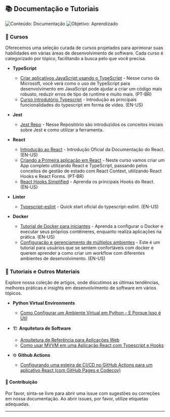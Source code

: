 ## 📚 Documentação e Tutoriais
![Conteúdo: Documentação](https://img.shields.io/badge/conteúdo-documentação-007ec6.svg?style=for-the-badge&logo=markdown&logoColor=white)
![Objetivo: Aprendizado](https://img.shields.io/badge/objetivo-aprendizado-4c1.svg?style=for-the-badge&logo=githubactions&logoColor=white)

### 📖 Cursos

Oferecemos uma seleção curada de cursos projetados para aprimorar suas habilidades em várias áreas de desenvolvimento de software. Cada curso é categorizado por tópico, facilitando a busca pelo que você precisa.

- **TypeScript**
  - [Criar aplicativos JavaScript usando o TypeScript](https://learn.microsoft.com/pt-br/training/paths/build-javascript-applications-typescript/) -  Nesse curso da Microsoft, você verá como o uso de TypeScript para desenvolvimento em JavaScript pode ajudar a criar um código mais robusto, reduzir erros de tipo de runtime e muito mais. (PT-BR)
  - [Curso introdutório Typescript](https://youtu.be/VGu1vDAWNTg?si=yYK7LBIvJwvlargG) - Introdução as principais funcionalidades do typescript em forma de vídeo. (EN-US)

- **Jest**
  - [Jest Repo](https://github.com/SocialSoftwareLivingLab/jest-template) - Nesse Repositório são introduzidos os conceitos iniciais sobre Jest e como utilizar a ferramenta.

- **React**
  - [Introdução ao React](https://react.dev/learn) - Introdução Oficial da Documentação do React. (EN-US)
  - [Criando a Primeira aplicação em React](https://balta.io/cursos/criando-um-app-com-react-typeScript-hooks-context-forms) - Neste curso vamos criar um App completo utilizando React e TypeScript, passando pelos conceitos de gestão de estado com React Context, utilizando React Hooks e React Forms. (PT-BR)
  - [React Hooks Simplified](https://courses.webdevsimplified.com/react-hooks-simplified) - Aprenda os principais Hooks do React. (EN-US)

- **Linter**
  <!-- - [Aplique um linter no projeto ZerÓbito](./articles/linter.md) - Este tutorial mostra como definir e criar regras em projeto com React e Typescript. (PT-BR) -->
  - [Typescript-eslint](https://typescript-eslint.io/getting-started/) - Quick start oficial do typescript-eslint. (EN-US)

- **Docker**
  <!-- - [Introdução na prática aos principais conceitos de Docker](./articles/docker.md) - Uma visão geral sobre a criação de containers, como automatizar e gerenciar o processo com Docker Compose e volumes, este tutorial é uma base para os principais conceitos. (PT-BR) -->
  - [Tutorial de Docker para iniciantes](https://docker-curriculum.com/) - Aprenda a configurar o Docker e executar seus próprios contêineres, enquanto realiza aplicações na prática. (EN-US)
  - [Configuração e gerenciamento de múltiplos ambientes](https://overcast.blog/multi-environment-deployments-with-docker-a-guide-890e193191b6) - Este é um tutorial para usuários que se sentem confortáveis com docker e querem aprender a como criar um workflow com diferentes ambientes de desenvolvimento. (EN-US)

### 📑 Tutoriais e Outros Materiais

Explore nossa coleção de artigos, onde discutimos as últimas tendências, melhores práticas e insights em desenvolvimento de software em vários tópicos.

- **Python Virtual Environments**
  - [Como Configurar um Ambiente Virtual em Python – E Porque Isso é Útil](https://www.freecodecamp.org/news/how-to-setup-virtual-environments-in-python/)  

- 🏗️ **Arquitetura de Software**
  - [Arquitetura de Referência para Aplicações Web](SwArch/ReferenceWebArchitecture.md)
  - [Como usar MVVM em uma Aplicação React com Typescript e Hooks](https://www.perssondennis.com/articles/how-to-use-mvvm-in-react-using-hooks-and-typescript)
 
- ⚙️ **Github Actions**
  - [Configurando uma esteira de CI/CD no GitHub Actions para um aplicativo React (com GitHub Pages e Codecov)](https://dev.to/dyarleniber/setting-up-a-ci-cd-workflow-on-github-actions-for-a-react-app-with-github-pages-and-codecov-4hnp)

#### 🤝 Contribuição

Por favor, sinta-se livre para abrir uma issue com sugestões ou correções em nossa documentação. Ao abrir issues, por favor, utilize etiquetas adequadas.

---
